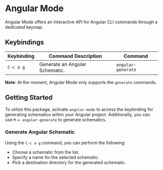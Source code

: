 # Angular Mode

Angular Mode offers an interactive API for Angular CLI commands through a dedicated keymap.

## Keybindings

| Keybinding | Command Description            | Command            |
|------------|--------------------------------|--------------------|
| `C-c a g`  | Generate an Angular Schematic. | `angular-generate` |

**Note**: At the moment, Angular Mode only supports the `generate` commands.

## Getting Started

To utilize this package, activate `angular-mode` to access the keybinding for generating schematics within your Angular project. Additionally, you can use `M-x angular-generate` to generate schematics.

### Generate Angular Schematic

Using the `C-c a g` command, you can perform the following:

- Choose a schematic from the list.
- Specify a name for the selected schematic.
- Pick a destination directory for the generated schematic.
